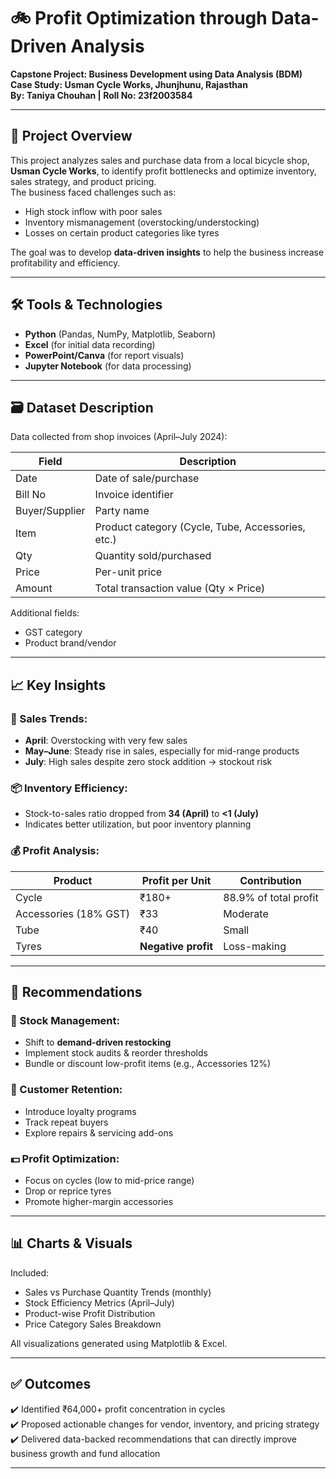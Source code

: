 # 🚲 Profit Optimization through Data-Driven Analysis
**Capstone Project: Business Development using Data Analysis (BDM)**  
**Case Study: Usman Cycle Works, Jhunjhunu, Rajasthan**  
**By: Taniya Chouhan | Roll No: 23f2003584**

---

## 📌 Project Overview

This project analyzes sales and purchase data from a local bicycle shop, **Usman Cycle Works**, to identify profit bottlenecks and optimize inventory, sales strategy, and product pricing.  
The business faced challenges such as:
- High stock inflow with poor sales
- Inventory mismanagement (overstocking/understocking)
- Losses on certain product categories like tyres

The goal was to develop **data-driven insights** to help the business increase profitability and efficiency.

---

## 🛠️ Tools & Technologies
- **Python** (Pandas, NumPy, Matplotlib, Seaborn)
- **Excel** (for initial data recording)
- **PowerPoint/Canva** (for report visuals)
- **Jupyter Notebook** (for data processing)

---

## 🗃️ Dataset Description

Data collected from shop invoices (April–July 2024):

| Field | Description |
|-------|-------------|
| Date | Date of sale/purchase |
| Bill No | Invoice identifier |
| Buyer/Supplier | Party name |
| Item | Product category (Cycle, Tube, Accessories, etc.) |
| Qty | Quantity sold/purchased |
| Price | Per-unit price |
| Amount | Total transaction value (Qty × Price) |

Additional fields:
- GST category
- Product brand/vendor

---

## 📈 Key Insights

### 🧾 Sales Trends:
- **April**: Overstocking with very few sales
- **May–June**: Steady rise in sales, especially for mid-range products
- **July**: High sales despite zero stock addition → stockout risk

### 📦 Inventory Efficiency:
- Stock-to-sales ratio dropped from **34 (April)** to **<1 (July)**
- Indicates better utilization, but poor inventory planning

### 💰 Profit Analysis:
| Product | Profit per Unit | Contribution |
|---------|------------------|--------------|
| Cycle | ₹180+ | 88.9% of total profit |
| Accessories (18% GST) | ₹33 | Moderate |
| Tube | ₹40 | Small |
| Tyres | **Negative profit** | Loss-making |

---

## 🧠 Recommendations

### 🔄 Stock Management:
- Shift to **demand-driven restocking**
- Implement stock audits & reorder thresholds
- Bundle or discount low-profit items (e.g., Accessories 12%)

### 📣 Customer Retention:
- Introduce loyalty programs
- Track repeat buyers
- Explore repairs & servicing add-ons

### 💵 Profit Optimization:
- Focus on cycles (low to mid-price range)
- Drop or reprice tyres
- Promote higher-margin accessories

---

## 📊 Charts & Visuals

Included:
- Sales vs Purchase Quantity Trends (monthly)
- Stock Efficiency Metrics (April–July)
- Product-wise Profit Distribution
- Price Category Sales Breakdown

All visualizations generated using Matplotlib & Excel.

---

## ✅ Outcomes

✔️ Identified ₹64,000+ profit concentration in cycles  
✔️ Proposed actionable changes for vendor, inventory, and pricing strategy  
✔️ Delivered data-backed recommendations that can directly improve business growth and fund allocation

---

